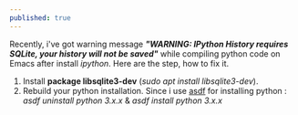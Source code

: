 ```yaml
---
published: true
---
```

Recently, i've got warning message _**"WARNING: IPython History requires SQLite, your history will not be saved"**_  while compiling python code on Emacs after install _ipython_. Here are the step, how to fix it.
1. Install **package libsqlite3-dev** (_sudo apt install libsqlite3-dev_).
2. Rebuild your python installation. Since i use [asdf](https://github.com/asdf-vm/asdf) for installing python : _asdf uninstall python 3.x.x_ & _asdf install python 3.x.x_
